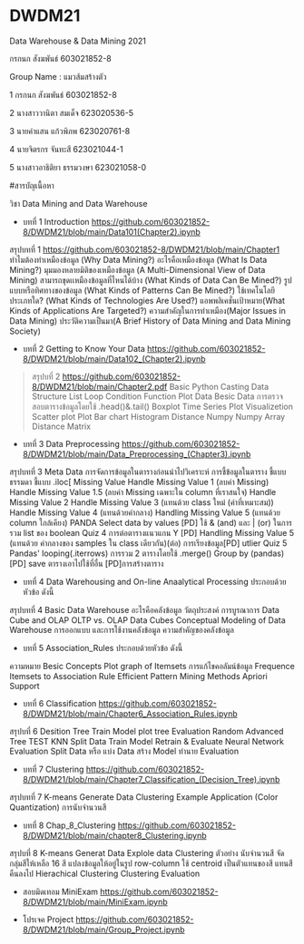 # DWDM21
Data Warehouse &amp; Data Mining 2021

กรกนก สังฆพันธ์ 603021852-8

Group Name : แมวส้มสร้างตัว

1 กรกนก สังฆพันธ์ 603021852-8

2 นางสาววานิตา สมเด็จ 623020536-5	

3 นายคำแสน แก้วพิภพ 623020761-8

4 นายจิตรกร จันทะสี 623021044-1

5 นางสาวอาธิติยา ธรรมวงษา 623021058-0

#สารบัญเนื้อหา

วิชา Data Mining and Data Warehouse

* บทที่ 1 Introduction https://github.com/603021852-8/DWDM21/blob/main/Data101(Chapter2).ipynb

สรุปบทที่ 1 https://github.com/603021852-8/DWDM21/blob/main/Chapter1
ทำไมต้องทำเหมืองข้อมูล (Why Data Mining?)
อะไรคือเหมืองข้อมูล (What Is Data Mining?)
มุมมองหลายมิติของเหมืองข้อมูล (A Multi-Dimensional View of Data Mining)
สามารถขุดเเหมืองข้อมูลที่ไหนได้บ้าง (What Kinds of Data Can Be Mined?)
รูปแบบหรือทิศทางของข้อมูล (What Kinds of Patterns Can Be Mined?)
ใช้เทคโนโลยีประเภทใด? (What Kinds of Technologies Are Used?)
แอพพลิเคชั่นเป้าหมาย(What Kinds of Applications Are Targeted?)
ความสำคัญในการทำเหมือง(Major Issues in Data Mining)
ประวัติความเป็นมา(A Brief History of Data Mining and Data Mining Society)


* บทที่ 2 Getting to Know Your Data https://github.com/603021852-8/DWDM21/blob/main/Data102_(Chapter2).ipynb

> สรุปบที่ 2  https://github.com/603021852-8/DWDM21/blob/main/Chapter2.pdf
> Basic Python
> Casting
> Data Structure
> List
> Loop
> Condition
> Function
> Plot Data
> Besic Data
> การตรวจสอบตารางข้อมูลโดยใช้ .head()&.tail()
> Boxplot
> Time Series Plot
> Visualizetion
> Scatter plot
> Plot
> Bar chart
> Histogram
> Distance Numpy
> Numpy Array
> Distance Matrix


* บทที่ 3 Data Preprocessing https://github.com/603021852-8/DWDM21/blob/main/Data_Preprocessing_(Chapter3).ipynb

สรุปบทที่ 3
Meta Data
การจัดการข้อมูลในตารางก่อนนำไปวิเคราะห์
การชี้ข้อมูลในตาราง
ชี้แบบธรรมดา
ชี้แบบ .iloc[
Missing Value
Handle Missing Value 1 (ลบค่า Missing)
Handle Missing Value 1.5 (ลบค่า Missing เฉพาะใน column ที่เราสนใจ)
Handle Missing Value 2
Handle Missing Value 3 (แทนด้วย class ใหม่ (ค่าที่เหมาะสม))
Handle Missing Value 4 (แทนด้วยค่ากลาง)
Handling Missing Value 5 (แทนด้วย column ใกล้เคียง)
PANDA
Select data by values [PD]
ใช้ & (and) และ | (or) ในการรวม list ของ boolean
Quiz 4
การต่อตารางแนวแกน Y [PD]
Handling Missing Value 5 (แทนด้วย ค่ากลางของ samples ใน class เดียวกัน)(ต่อ)
การเรียงข้อมูล[PD]
utlier
Quiz 5
Pandas' looping(.iterrows)
การรวม 2 ตารางโดยใช้ .merge()
Group by (pandas)
[PD] save ตารางเอาไปใช้ที่อื่น
[PD]การสร้างตาราง


* บทที่ 4 Data Warehousing and On-line Anaalytical Processing ประกอบด้วยหัวข้อ ดังนี้

สรุปบทที่ 4
Basic Data Warehouse
อะไรคือคลังข้อมูล
วัตถุประสงค์
การบูรณาการ
Data Cube and OLAP
OLTP vs. OLAP
Data Cubes
Conceptual Modeling of Data Warehouse
การออกแบบ และการใช้งานคลังข้อมูล
ความสำคัญของคลังข้อมูล


* บทที่ 5 Association_Rules ประกอบด้วยหัวข้อ ดังนี้

ความหมาย
Besic Concepts
Plot graph of Itemsets
การแก้ไขคอลัมน์ข้อมูล
Frequence Itemsets to Association Rule
Efficient Pattern Mining Methods
Apriori
Support


* บทที่ 6 Classification https://github.com/603021852-8/DWDM21/blob/main/Chapter6_Association_Rules.ipynb

สรุปบที่ 6
Desition Tree
Train Model
plot tree
Evaluation
Random
Advanced Tree
TEST
KNN
Split Data
Train Model
Retrain & Evaluate
Neural Network
Evaluation
Split Data หรือ แบ่ง Data
สร้าง Model ทำนาย
Evaluation


* บทที่ 7 Clustering https://github.com/603021852-8/DWDM21/blob/main/Chapter7_Classification_(Decision_Tree).ipynb

สรุปบทที่ 7
K-means
Generate Data
Clustering
Example Application (Color Quantization)
การนับจำนวนสี


* บทที่ 8 Chap_8_Clustering https://github.com/603021852-8/DWDM21/blob/main/chapter8_Clustering.ipynb

สรุปบที่ 8
K-means
Generat Data
Explole data
Clustering
ตัวอย่าง
นับจำนวนสี
จัดกลุ่มสีให้เหลือ 16 สี
แปลงข้อมูลให้อยู่ในรูป row-column
ใช้ centroid เป็นตัวแทนของสี
แทนสีคืนลงไป
Hierachical Clustering
Clustering Evaluation

* สอบมิดเทอม MiniExam https://github.com/603021852-8/DWDM21/blob/main/MiniExam.ipynb

* โปรเจค Project https://github.com/603021852-8/DWDM21/blob/main/Group_Project.ipynb
